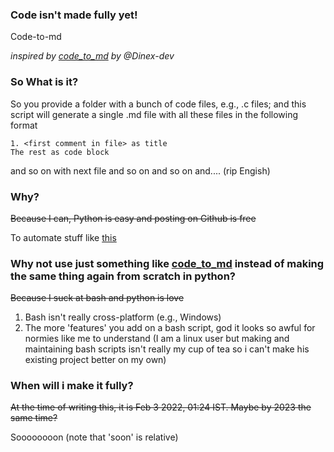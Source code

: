 ### **Code isn't made fully yet!**

Code-to-md

*inspired by [code_to_md](https://github.com/Dinex-dev/code_to_md) by @Dinex-dev*

### So What is it?

So you provide a folder with a bunch of code files, e.g., .c files; and this script will generate a single .md file with 
all these files in the following format

    1. <first comment in file> as title 
    The rest as code block

and so on with next file and so on and so on and.... (rip Engish)

### Why?

~~Because I can, Python is easy and posting on Github is free~~

To automate stuff like [this](https://github.com/realKarthikNair/Learning-C-Lang/blob/main/basics/basics.md) 

### Why not use just something like [code_to_md](https://github.com/Dinex-dev/code_to_md) instead of making the same thing again from scratch in python?

~~Because I suck at bash and python is love~~

1. Bash isn't really cross-platform (e.g., Windows)
2. The more 'features' you add on a bash script, god it looks so awful for normies like me to understand (I am a linux user but making and maintaining bash scripts isn't really my cup of tea so i can't make his existing project better on my own)

### When will i make it fully? 

~~At the time of writing this, it is Feb 3 2022, 01:24 IST. Maybe by 2023 the same time?~~

Soooooooon (note that 'soon' is relative)

